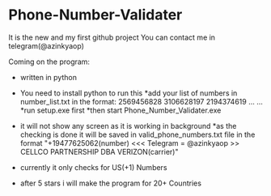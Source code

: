 # Phone-Number-Validater
It is the new and my first github project
You can contact me in telegram(@azinkyaop)

Coming on the program:
   * written in python
   * You need to install python to run this
   *add your list of numbers in number_list.txt in the format:
         2569456828
         3106628197
         2194374619
         ...
         ...
   *run setup.exe first
   *then start Phone_Number_Validater.exe
   * it will not show any screen as it is working in background
   *as the checking is done it will be saved in valid_phone_numbers.txt file in the format "+19477625062(number)  <<< Telegram = @azinkyaop >>  CELLCO PARTNERSHIP DBA VERIZON(carrier)"
                                                                                                                                
   
   * currently it only checks for US(+1) Numbers
   * after 5 stars i will make the program for 20+ Countries
   
   
   
